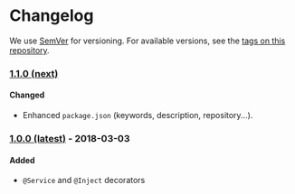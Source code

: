 # Changelog

We use [SemVer](http://semver.org/) for versioning. For available versions, see the [tags on this repository](https://github.com/charliebravodev/node-injection/tags).

### [1.1.0 (next)](https://github.com/olivierlacan/keep-a-changelog/compare/v1.0.0...HEAD)

#### Changed
- Enhanced `package.json` (keywords, description, repository...).

### [1.0.0 (latest)](https://github.com/olivierlacan/keep-a-changelog/compare/v1.0.0) - 2018-03-03
#### Added
- `@Service` and `@Inject` decorators
